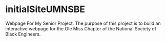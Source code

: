 # initialSiteUMNSBE
Webpage For My Senior Project. 
The purpose of this project is to build an interactive webpage for the Ole Miss Chapter of the National Society of Black Engineers.
